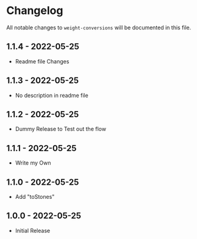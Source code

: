 # Changelog

All notable changes to `weight-conversions` will be documented in this file.

## 1.1.4 - 2022-05-25

- Readme file Changes

## 1.1.3 - 2022-05-25

- No description in readme file

## 1.1.2 - 2022-05-25

- Dummy Release to Test out the flow

## 1.1.1 - 2022-05-25

- Write my Own

## 1.1.0 - 2022-05-25

- Add "toStones"

## 1.0.0 - 2022-05-25

- Initial Release
